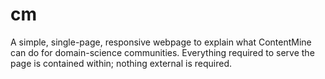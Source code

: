 # cm

A simple, single-page, responsive webpage to explain what ContentMine can do for domain-science communities. Everything required to serve the page is contained within; nothing external is required.